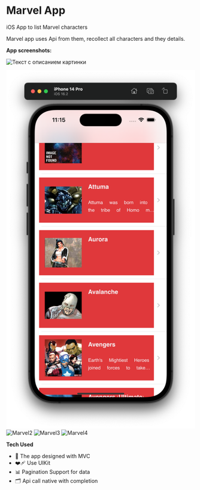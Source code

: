 # Marvel App
iOS App to list Marvel characters

Marvel app uses Api from them, recollect all characters and they details.

**App screenshots:**

![Текст с описанием картинки](/images/marvel1.png)

<p align="left">
<img src="/marvel1.png" alt="Marvel1" />
<img src="/images/marvel2.png" alt="Marvel2" />
<img src="/images/marvel3.png" alt="Marvel3" />
<img src="/images/marvel4.png" alt="Marvel4" />
</p>

**Tech Used**
- 🎨 The app designed with MVC
- ❤️‍🩹 Use UIKit
- 📊 Pagination Support for data
- 🗂️ Api call native with completion
